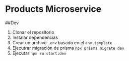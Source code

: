 # Products Microservice

##Dev

1. Clonar el repositorio
2. Instalar dependencias
3. Crear un archivo `.env` basado en el `env.template`
4. Ejecutrar migración de prisma `npx prisma migrate dev`
5. Ejecutar `npm ru start:dev`
